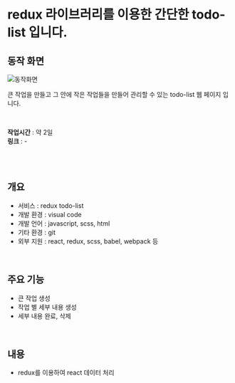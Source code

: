# redux 라이브러리를 이용한 간단한 todo-list 입니다.  
  
## 동작 화면
![동작화면](./동작화면.gif)

큰 작업을 만들고 그 안에 작은 작업들을 만들어 관리할 수 있는 todo-list 웹 페이지 입니다.

<br/>

**작업시간** : 약 2일  
**링크** : -

<br/><br/>

## 개요
- 서비스 : redux todo-list
- 개발 환경 : visual code
- 개발 언어 : javascript, scss, html
- 기타 환경 : git
- 외부 지원 : react, redux, scss, babel, webpack 등

<br/>

## 주요 기능
- 큰 작업 생성
- 작업 별 세부 내용 생성
- 세부 내용 완료, 삭제

<br/>

## 내용
- redux를 이용하여 react 데이터 처리
